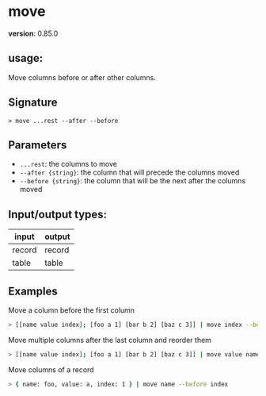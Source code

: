 # move

**version**: 0.85.0

## **usage**:

Move columns before or after other columns.

## Signature

`> move ...rest --after --before`

## Parameters

- `...rest`: the columns to move
- `--after {string}`: the column that will precede the columns moved
- `--before {string}`: the column that will be the next after the columns moved

## Input/output types:

| input  | output |
| ------ | ------ |
| record | record |
| table  | table  |

## Examples

Move a column before the first column

```bash
> [[name value index]; [foo a 1] [bar b 2] [baz c 3]] | move index --before name
```

Move multiple columns after the last column and reorder them

```bash
> [[name value index]; [foo a 1] [bar b 2] [baz c 3]] | move value name --after index
```

Move columns of a record

```bash
> { name: foo, value: a, index: 1 } | move name --before index
```
